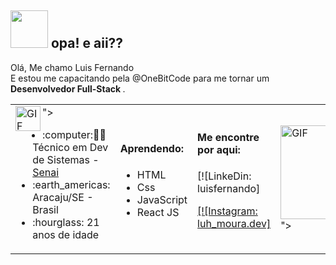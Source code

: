 <h2> <img src="https://media.giphy.com/media/uBdraueIvlv0cX1C00/giphy.gif" height="60"> opa! e aii??  </h2>
<p>Olá, Me chamo Luis Fernando<br/>E estou me capacitando pela @OneBitCode para me tornar um <b>Desenvolvedor Full-Stack </b>.</p>
<table> <tr>
                 <td>
                           <img align="left" alt="GIF" src="https://i.pinimg.com/originals/e4/26/70/e426702edf874b181aced1e2fa5c6cde.gif" height="40px"/>">
                    <ul>
                        <li>:computer:👨‍💻 Técnico em Dev de Sistemas - <a href="https://ifs.edu.br/">Senai</a> </li>
                        <li>:earth_americas: Aracaju/SE - Brasil</li>
                       <li>:hourglass: 21 anos de idade</li>
                   </ul>
                 </td>
                 <td>
                         <h4>  Aprendendo: </h4>
                   <ul>
                      <li>HTML</li>
                      <li>Css</li>
                      <li>JavaScript</li>
                      <li>React JS</li>
                   </ul>
                </td>
                <td>
                     <h4>Me encontre por aqui: </h4>
                    
[![LinkeDin: luisfernando]<a href="https://www.linkedin.com/in/luis-fernando-835154203/" target="_blank">

[![Instagram: luh_moura.dev]<a href="https://www.instagram.com/lu_moura.dev/" target="_blank">
                 </td>
                 <td>
                           <img align="left" alt="GIF" src="https://i.pinimg.com/originals/e4/26/70/e426702edf874b181aced1e2fa5c6cde.gif" height="150px"/>">
                 </td>
</tr></table>
